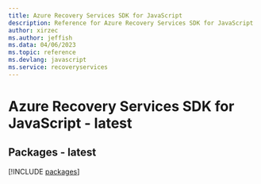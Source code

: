 ```yaml
---
title: Azure Recovery Services SDK for JavaScript
description: Reference for Azure Recovery Services SDK for JavaScript
author: xirzec
ms.author: jeffish
ms.data: 04/06/2023
ms.topic: reference
ms.devlang: javascript
ms.service: recoveryservices
---
```

# Azure Recovery Services SDK for JavaScript - latest
## Packages - latest
[!INCLUDE [packages](recovery-services-index.md)]